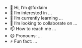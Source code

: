 - 👋 Hi, I’m @foxlaim
- 👀 I’m interested in ...
- 🌱 I’m currently learning ...
- 💞️ I’m looking to collaborate on ...
- 📫 How to reach me ...
- 😄 Pronouns: ...
- ⚡ Fun fact: ...

<!---
foxlaim/foxlaim is a ✨ special ✨ repository because its `README.md` (this file) appears on your GitHub profile.
You can click the Preview link to take a look at your changes.
--->
